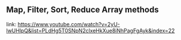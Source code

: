 ## Map, Filter, Sort, Reduce Array methods

link: https://www.youtube.com/watch?v=2yU-lwUHlpQ&list=PLdHg5T0SNpN2clxeHkXue8iNhPagFgAyk&index=22
